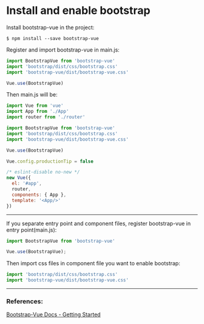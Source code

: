 # Install and enable bootstrap
Install bootstrap-vue in the project:

```
$ npm install --save bootstrap-vue
```

Register and import bootstrap-vue in main.js:

```main.js
import BootstrapVue from 'bootstrap-vue'
import 'bootstrap/dist/css/bootstrap.css'
import 'bootstrap-vue/dist/bootstrap-vue.css'

Vue.use(BootstrapVue)
```

Then main.js will be:

```main.js
import Vue from 'vue'
import App from './App'
import router from './router'

import BootstrapVue from 'bootstrap-vue'
import 'bootstrap/dist/css/bootstrap.css'
import 'bootstrap-vue/dist/bootstrap-vue.css'

Vue.use(BootstrapVue)

Vue.config.productionTip = false

/* eslint-disable no-new */
new Vue({
  el: '#app',
  router,
  components: { App },
  template: '<App/>'
})

```

---

If you separate entry point and component files, register bootstrap-vue in entry point(main.js):

```main.js
import BootstrapVue from 'bootstrap-vue'

Vue.use(BootstrapVue);
```

Then import css files in component file you want to enable bootstrap:

```.js
import 'bootstrap/dist/css/bootstrap.css'
import 'bootstrap-vue/dist/bootstrap-vue.css'
```

---

### References:
[Bootstrap-Vue Docs - Getting Started](https://bootstrap-vue.js.org/docs)
